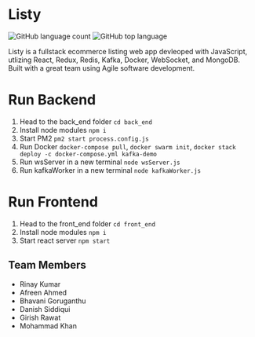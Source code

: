 # Listy
![GitHub language count](https://img.shields.io/github/languages/count/rinaykumar/listy)
![GitHub top language](https://img.shields.io/github/languages/top/rinaykumar/listy)

Listy is a fullstack ecommerce listing web app devleoped with JavaScript, utlizing React, Redux, Redis, Kafka, Docker, WebSocket, and MongoDB.
Built with a great team using Agile software development. 


# Run Backend

1. Head to the back_end folder `cd back_end`
2. Install node modules `npm i` 
3. Start PM2 `pm2 start process.config.js`
4. Run Docker `docker-compose pull`, `docker swarm init`, `docker stack deploy -c docker-compose.yml kafka-demo`
5. Run wsServer in a new terminal `node wsServer.js`
6. Run kafkaWorker in a new terminal `node kafkaWorker.js`

# Run Frontend

1. Head to the front_end folder `cd front_end`
2. Install node modules `npm i` 
3. Start react server `npm start`

## Team Members
 
 - Rinay Kumar
 - Afreen Ahmed 
 - Bhavani Goruganthu
 - Danish Siddiqui
 - Girish Rawat
 - Mohammad Khan
